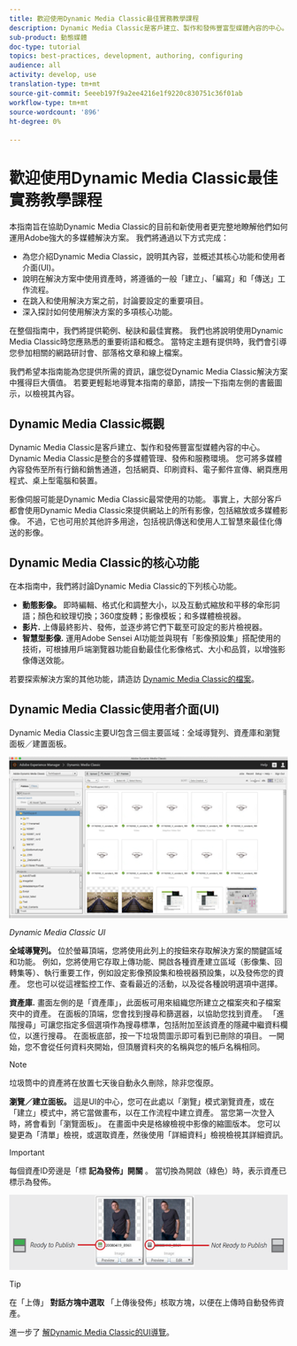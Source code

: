 ```yaml
---
title: 歡迎使用Dynamic Media Classic最佳實務教學課程
description: Dynamic Media Classic是客戶建立、製作和發佈豐富型媒體內容的中心。 本最佳實務教學課程旨在協助Dynamic Media Classic的目前和新使用者更完整地瞭解他們可以如何運用Adobe這套強大的多媒體解決方案。 在本教學課程中，您將瞭解Dynamic Media Classic的特點，並簡要瞭解其核心功能和使用者介面。
sub-product: 動態媒體
doc-type: tutorial
topics: best-practices, development, authoring, configuring
audience: all
activity: develop, use
translation-type: tm+mt
source-git-commit: 5eeeb197f9a2ee4216e1f9220c830751c36f01ab
workflow-type: tm+mt
source-wordcount: '896'
ht-degree: 0%

---
```



# 歡迎使用Dynamic Media Classic最佳實務教學課程

本指南旨在協助Dynamic Media Classic的目前和新使用者更完整地瞭解他們如何運用Adobe強大的多媒體解決方案。 我們將通過以下方式完成：

- 為您介紹Dynamic Media Classic，說明其內容，並概述其核心功能和使用者介面(UI)。
- 說明在解決方案中使用資產時，將遵循的一般「建立」、「編寫」和「傳送」工作流程。
- 在跳入和使用解決方案之前，討論要設定的重要項目。
- 深入探討如何使用解決方案的多項核心功能。

在整個指南中，我們將提供範例、秘訣和最佳實務。 我們也將說明使用Dynamic Media Classic時您應熟悉的重要術語和概念。 當特定主題有提供時，我們會引導您參加相關的網路研討會、部落格文章和線上檔案。

我們希望本指南能為您提供所需的資訊，讓您從Dynamic Media Classic解決方案中獲得巨大價值。 若要更輕鬆地導覽本指南的章節，請按一下指南左側的書籤圖示，以檢視其內容。

## Dynamic Media Classic概觀

Dynamic Media Classic是客戶建立、製作和發佈豐富型媒體內容的中心。 Dynamic Media Classic是整合的多媒體管理、發佈和服務環境。 您可將多媒體內容發佈至所有行銷和銷售通道，包括網頁、印刷資料、電子郵件宣傳、網頁應用程式、桌上型電腦和裝置。

影像伺服可能是Dynamic Media Classic最常使用的功能。 事實上，大部分客戶都會使用Dynamic Media Classic來提供網站上的所有影像，包括縮放或多媒體影像。 不過，它也可用於其他許多用途，包括視訊傳送和使用人工智慧來最佳化傳送的影像。

## Dynamic Media Classic的核心功能

在本指南中，我們將討論Dynamic Media Classic的下列核心功能。

- **動態影像。** 即時編輯、格式化和調整大小，以及互動式縮放和平移的傘形詞語；顏色和紋理切換；360度旋轉；影像模板；和多媒體檢視器。
- **影片.** 上傳最終影片、發佈，並逐步將它們下載至可設定的影片檢視器。
- **智慧型影像.** 運用Adobe Sensei AI功能並與現有「影像預設集」搭配使用的技術，可根據用戶端瀏覽器功能自動最佳化影像格式、大小和品質，以增強影像傳送效能。

若要探索解決方案的其他功能，請造訪 [Dynamic Media Classic的檔案](https://docs.adobe.com/content/help/en/dynamic-media-classic/using/intro/introduction.html)。

## Dynamic Media Classic使用者介面(UI)

Dynamic Media Classic主要UI包含三個主要區域：全域導覽列、資產庫和瀏覽面板／建置面板。

![影像](assets/overview/overview-dmc-ui-ew.png)

_Dynamic Media Classic UI_

**全域導覽列。** 位於螢幕頂端，您將使用此列上的按鈕來存取解決方案的關鍵區域和功能。 例如，您將使用它存取上傳功能、開啟各種資產建立區域（影像集、回轉集等）、執行重要工作，例如設定影像預設集和檢視器預設集，以及發佈您的資產。 您也可以從這裡監控工作、查看最近的活動，以及從各種說明選項中選擇。

**資產庫.** 畫面左側的是「資產庫」，此面板可用來組織您所建立之檔案夾和子檔案夾中的資產。 在面板的頂端，您會找到搜尋和篩選器，以協助您找到資產。 「進階搜尋」可讓您指定多個選項作為搜尋標準，包括附加至該資產的隱藏中繼資料欄位，以進行搜尋。 在面板底部，按一下垃圾筒圖示即可看到已刪除的項目。 一開始，您不會從任何資料夾開始，但頂層資料夾的名稱與您的帳戶名稱相同。

>[!NOTE]
>
>垃圾筒中的資產將在放置七天後自動永久刪除，除非您復原。

**瀏覽／建立面板。** 這是UI的中心，您可在此處以「瀏覽」模式瀏覽資產，或在「建立」模式中，將它當做畫布，以在工作流程中建立資產。 當您第一次登入時，將會看到「瀏覽面板」。 在畫面中央是格線檢視中影像的縮圖版本。 您可以變更為「清單」檢視，或選取資產，然後使用「詳細資料」檢視檢視其詳細資訊。

>[!IMPORTANT]
>
>每個資產ID旁邊是「標 **記為發佈」開關** 。 當切換為開啟（綠色）時，表示資產已標示為發佈。

![影像](assets/overview/overview-mark-for-publish.png)

>[!TIP]
>
>在「上傳」 **對話方塊中選取** 「上傳後發佈」核取方塊，以便在上傳時自動發佈資產。

進一步了 [解Dynamic Media Classic的UI導覽](https://docs.adobe.com/content/help/en/dynamic-media-classic/using/getting-started/navigation-basics.html)。
